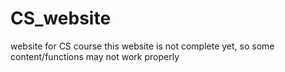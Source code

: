 CS_website
==========

website for CS course
this website is not complete yet, so some content/functions may not work properly 
